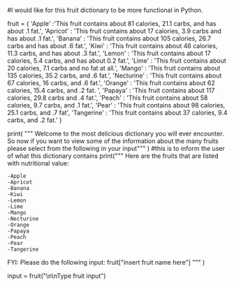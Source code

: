 
#I would like for this fruit dictionary to be more functional in Python.

fruit = { 'Apple' :'This fruit contains about 81 calories, 21.1 carbs, and has about .1 fat.',
         'Apricot' : 'This fruit contains about 17 calories, 3.9 carbs and has about .1 fat.',
        'Banana' : 'This fruit contains about 105 calories, 26.7 carbs and has about .6 fat.', 
         'Kiwi' : 'This fruit contains about 46 calories, 11.3 carbs, and has about .3 fat.', 
         'Lemon' : 'This fruit contains about 17 calories, 5.4 carbs, and has about 0.2 fat.', 
         'Lime' : 'This fruit contains about 20 calories, 7.1 carbs and no fat at all.', 
         'Mango' : 'This fruit contains about 135 calories, 35.2 carbs, and .6 fat.', 
         'Necturine' : 'This fruit contains about 67 calories, 16 carbs, and .6 fat.', 
         'Orange' : 'This fruit contains about 62 calories, 15.4 carbs, and .2 fat. ', 
         'Papaya' : 'This fruit contains about 117 calories, 29.8 carbs and .4 fat.', 
         'Peach' : 'This fruit contains about 58 calories, 9.7 carbs, and .1 fat.', 
         'Pear' : 'This fruit contains about 98 calories, 25.1 carbs, and .7 fat', 
         'Tangerine' : 'This fruit contains about 37 calories, 9.4 carbs, and .2 fat.'
         }

print(
    """
Welcome to the most delicious dictionary you will ever encounter.
So now if you want to view some of the information about the many
fruits please select from the following in your input"""
)
#this is to inform the user of what this dictionary contains
print("""
Here are the fruits that are listed with nutritional value:

    -Apple
    -Apricot
    -Banana
    -Kiwi
    -Lemon
    -Lime
    -Mango
    -Necturine
    -Orange
    -Papaya
    -Peach
    -Pear
    -Tangerine

FYI: Please do the following input: fruit["insert fruit name here"] 
"""
      )

input = fruit("\n\nType fruit input")
